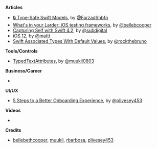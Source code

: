 **Articles**

* [🔒 Type-Safe Swift Models](https://medium.com/@farzadshbfn/type-safe-swift-models-fce55d6eccc7), by [@FarzadShbfn](https://twitter.com/FarzadShbfn)
* [What's in your Larder: iOS testing frameworks](https://larder.io/blog/larder-links-07-ios-testing/), by [@bellebcooper](http://www.twitter.com/bellebcooper)
* [Capturing Self with Swift 4.2](https://benscheirman.com/2018/09/capturing-self-with-swift-4-2/), by [@subdigital](https://twitter.com/subdigital)
* [i​OS 12](https://nshipster.com/ios-12/), by [@mattt](https://twitter.com/mattt)
* [Swift Associated Types With Default Values](https://swiftrocks.com/swift-associated-types-with-default-values.html), by [@rockthebruno](https://twitter.com/rockthebruno)

**Tools/Controls**

* [TypedTextAttributes](https://github.com/muukii/TypedTextAttributes), by [@muukii0803](https://twitter.com/muukii0803)

**Business/Career**

* 

**UI/UX**

* [5 Steps to a Better Onboarding Experience](https://medium.com/device-blogs/5-steps-to-a-better-onboarding-experience-11945f0b8abf), by [@plivesey453](https://twitter.com/plivesey453)

**Videos**

* 

**Credits**

* [bellebethcooper](https://github.com/bellebethcooper), [muukii](https://github.com/muukii), [rbarbosa](https://github.com/rbarbosa), [plivesey453](https://github.com/plivesey)
